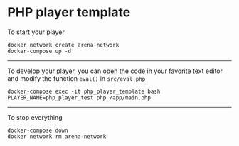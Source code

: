 # PHP player template

To start your player
```
docker network create arena-network
docker-compose up -d
```

----

To develop your player, you can open the code in your favorite text editor and modify the function `eval()` in `src/eval.php`
```
docker-compose exec -it php_player_template bash
PLAYER_NAME=php_player_test php /app/main.php
```

---

To stop everything
```
docker-compose down
docker network rm arena-network
```
